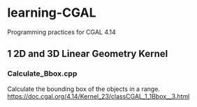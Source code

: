 # learning-CGAL
Programming practices for CGAL 4.14
## 1 2D and 3D Linear Geometry Kernel
### Calculate_Bbox.cpp
Calculate the bounding box of the objects in a range. https://doc.cgal.org/4.14/Kernel_23/classCGAL_1_1Bbox__3.html


